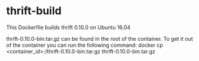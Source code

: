# thrift-build
This Dockerfile builds thrift 0.10.0 on Ubuntu 16.04

thrift-0.10.0-bin.tar.gz can be found in the root of the container. To get it out of the container you can run the following command:
docker cp <container_id>:/thrift-0.10.0-bin.tar.gz thrift-0.10.0-bin.tar.gz

